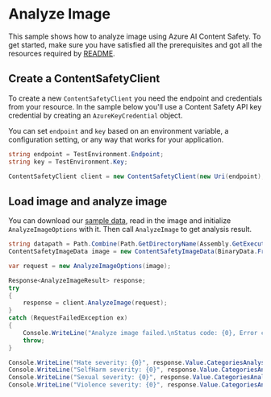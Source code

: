 # Analyze Image

This sample shows how to analyze image using Azure AI Content Safety.
To get started, make sure you have satisfied all the prerequisites and got all the resources required by [README][README].

## Create a ContentSafetyClient

To create a new `ContentSafetyClient` you need the endpoint and credentials from your resource. In the sample below you'll use a Content Safety API key credential by creating an `AzureKeyCredential` object.

You can set `endpoint` and `key` based on an environment variable, a configuration setting, or any way that works for your application.

```C# Snippet:Azure_AI_ContentSafety_CreateClient
string endpoint = TestEnvironment.Endpoint;
string key = TestEnvironment.Key;

ContentSafetyClient client = new ContentSafetyClient(new Uri(endpoint), new AzureKeyCredential(key));
```

## Load image and analyze image

You can download our [sample data](https://github.com/Azure/azure-sdk-for-net/blob/main/sdk/contentsafety/Azure.AI.ContentSafety/tests/Samples/sample_data), read in the image and initialize `AnalyzeImageOptions` with it. Then call `AnalyzeImage` to get analysis result.

```C# Snippet:Azure_AI_ContentSafety_AnalyzeImage
string datapath = Path.Combine(Path.GetDirectoryName(Assembly.GetExecutingAssembly().Location), "Samples", "sample_data", "image.jpg");
ContentSafetyImageData image = new ContentSafetyImageData(BinaryData.FromBytes(File.ReadAllBytes(datapath)));

var request = new AnalyzeImageOptions(image);

Response<AnalyzeImageResult> response;
try
{
    response = client.AnalyzeImage(request);
}
catch (RequestFailedException ex)
{
    Console.WriteLine("Analyze image failed.\nStatus code: {0}, Error code: {1}, Error message: {2}", ex.Status, ex.ErrorCode, ex.Message);
    throw;
}

Console.WriteLine("Hate severity: {0}", response.Value.CategoriesAnalysis.FirstOrDefault(a => a.Category == ImageCategory.Hate)?.Severity ?? 0);
Console.WriteLine("SelfHarm severity: {0}", response.Value.CategoriesAnalysis.FirstOrDefault(a => a.Category == ImageCategory.SelfHarm)?.Severity ?? 0);
Console.WriteLine("Sexual severity: {0}", response.Value.CategoriesAnalysis.FirstOrDefault(a => a.Category == ImageCategory.Sexual)?.Severity ?? 0);
Console.WriteLine("Violence severity: {0}", response.Value.CategoriesAnalysis.FirstOrDefault(a => a.Category == ImageCategory.Violence)?.Severity ?? 0);
```

[README]: https://github.com/Azure/azure-sdk-for-net/blob/main/sdk/contentsafety/Azure.AI.ContentSafety/README.md
